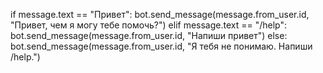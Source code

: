 
if message.text == "Привет":
    bot.send_message(message.from_user.id, "Привет, чем я могу тебе помочь?")
elif message.text == "/help":
    bot.send_message(message.from_user.id, "Напиши привет")
else:
    bot.send_message(message.from_user.id, "Я тебя не понимаю. Напиши /help.")
